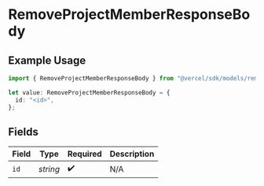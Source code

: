 # RemoveProjectMemberResponseBody

## Example Usage

```typescript
import { RemoveProjectMemberResponseBody } from "@vercel/sdk/models/removeprojectmemberop.js";

let value: RemoveProjectMemberResponseBody = {
  id: "<id>",
};
```

## Fields

| Field              | Type               | Required           | Description        |
| ------------------ | ------------------ | ------------------ | ------------------ |
| `id`               | *string*           | :heavy_check_mark: | N/A                |